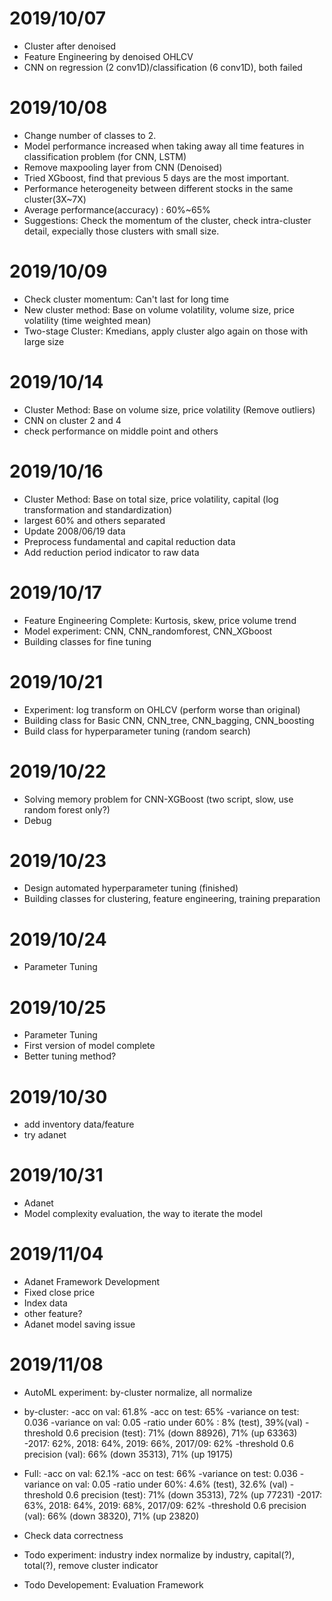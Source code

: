 # 2019/10/07

* Cluster after denoised
* Feature Engineering by denoised OHLCV 
* CNN on regression (2 conv1D)/classification (6 conv1D), both failed

# 2019/10/08

* Change number of classes to 2.
* Model performance increased when taking away all time features in classification problem (for CNN, LSTM)
* Remove maxpooling layer from CNN (Denoised)
* Tried XGboost, find that previous 5 days are the most important.
* Performance heterogeneity between different stocks in the same cluster(3X~7X)
* Average performance(accuracy) : 60%~65%
* Suggestions: Check the momentum of the cluster, check intra-cluster detail, expecially those clusters with small size.

# 2019/10/09

* Check cluster momentum: Can't last for long time
* New cluster method: Base on volume volatility, volume size, price volatility (time weighted mean)
* Two-stage Cluster: Kmedians, apply cluster algo again on those with large size

# 2019/10/14

* Cluster Method: Base on volume size, price volatility (Remove outliers)
* CNN on cluster 2 and 4
* check performance on middle point and others

# 2019/10/16

* Cluster Method: Base on total size, price volatility, capital (log transformation and standardization)
* largest 60% and others separated
* Update 2008/06/19 data
* Preprocess fundamental and capital reduction data
* Add reduction period indicator to raw data

# 2019/10/17

* Feature Engineering Complete: Kurtosis, skew, price volume trend
* Model experiment: CNN, CNN_randomforest, CNN_XGboost
* Building classes for fine tuning

# 2019/10/21

* Experiment: log transform on OHLCV (perform worse than original)
* Building class for Basic CNN, CNN_tree, CNN_bagging, CNN_boosting 
* Build class for hyperparameter tuning (random search)

# 2019/10/22

* Solving memory problem for CNN-XGBoost (two script, slow, use random forest only?)
* Debug

# 2019/10/23

* Design automated hyperparameter tuning (finished)
* Building classes for clustering, feature engineering, training preparation

# 2019/10/24

* Parameter Tuning

# 2019/10/25

* Parameter Tuning
* First version of model complete
* Better tuning method?

# 2019/10/30

* add inventory data/feature
* try adanet

# 2019/10/31

* Adanet
* Model complexity evaluation, the way to iterate the model

# 2019/11/04

* Adanet Framework Development
* Fixed close price
* Index data
* other feature?
* Adanet model saving issue

# 2019/11/08

* AutoML experiment: by-cluster normalize, all normalize
* by-cluster: 
    -acc on val: 61.8%
    -acc on test: 65%
    -variance on test: 0.036
    -variance on val: 0.05
    -ratio under 60% : 8% (test), 39%(val)
    -threshold 0.6 precision (test): 71% (down 88926), 71% (up 63363)
    -2017: 62%, 2018: 64%, 2019: 66%, 2017/09: 62%
    -threshold 0.6 precision (val): 66% (down 35313), 71% (up 19175)
    
 * Full:
    -acc on val: 62.1%
    -acc on test: 66%
    -variance on test: 0.036
    -variance on val: 0.05
    -ratio under 60%: 4.6% (test), 32.6% (val)
    -threshold 0.6 precision (test): 71% (down 35313), 72% (up 77231)
    -2017: 63%, 2018: 64%, 2019: 68%, 2017/09: 62%
    -threshold 0.6 precision (val):  66% (down 38320), 71% (up 23820)
    
  * Check data correctness
  * Todo experiment: industry index normalize by industry, capital(?), total(?), remove cluster indicator
  * Todo Developement: Evaluation Framework
